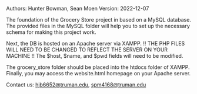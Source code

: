 Authors: Hunter Bowman, Sean Moen
Version: 2022-12-07

The foundation of the Grocery Store project in based on a MySQL database. 
The provided files in the MySQL folder will help you to set up the necessary schema for making this project work.

Next, the DB is hosted on an Apache server via XAMPP.
!! THE PHP FILES WILL NEED TO BE CHANGED TO REFLECT THE SERVER ON YOUR MACHINE !!
The $host, $name, and $pwd fields will need to be modified.

The grocery_store folder should be placed into the htdocs folder of XAMPP.
Finally, you may access the website.html homepage on your Apache server.

Contact us: hjb6652@truman.edu, spm4168@truman.edu